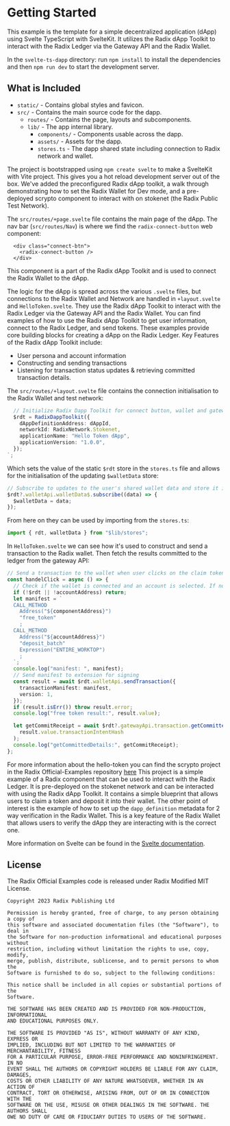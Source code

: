 # Getting Started

This example is the template for a simple decentralized application (dApp) using
Svelte TypeScript with SvelteKit. It utilizes the Radix dApp Toolkit to interact
with the Radix Ledger via the Gateway API and the Radix Wallet.

In the `svelte-ts-dapp` directory: run `npm install` to install the dependencies
and then `npm run dev` to start the development server.

## What is Included

- `static/` - Contains global styles and favicon.
- `src/` - Contains the main source code for the dapp.
  - `routes/` - Contains the page, layouts and subcomponents.
  - `lib/` - The app internal library.
    - `components/` - Components usable across the dapp.
    - `assets/` - Assets for the dapp.
    - `stores.ts` - The dapp shared state including connection to Radix network
      and wallet.

The project is bootstrapped using `npm create svelte` to make a SvelteKit with
Vite project. This gives you a hot reload development server out of the box.
We've added the preconfigured Radix dApp toolkit, a walk through demonstrating
how to set the Radix Wallet for Dev mode, and a pre-deployed scrypto component
to interact with on stokenet (the Radix Public Test Network).

The `src/routes/+page.svelte` file contains the main page of the dApp. The nav
bar (`src/routes/Nav`) is where we find the `radix-connect-button` web
component:

```svelte
  <div class="connect-btn">
    <radix-connect-button />
  </div>
```

This component is a part of the Radix dApp Toolkit and is used to connect the
Radix Wallet to the dApp.

The logic for the dApp is spread across the various `.svelte` files, but
connections to the Radix Wallet and Network are handled in `+layout.svelte` and
`HelloToken.svelte`. They use the Radix dApp Toolkit to interact with the Radix
Ledger via the Gateway API and the Radix Wallet. You can find examples of how to
use the Radix dApp Toolkit to get user information, connect to the Radix Ledger,
and send tokens. These examples provide core building blocks for creating a dApp
on the Radix Ledger. Key Features of the Radix dApp Toolkit include:

- User persona and account information
- Constructing and sending transactions
- Listening for transaction status updates & retrieving committed transaction
  details.

The `src/routes/+layout.svelte` file contains the connection initialisation to
the Radix Wallet and test network:

```typescript
  // Initialize Radix Dapp Toolkit for connect button, wallet and gateway api usage
  $rdt = RadixDappToolkit({
    dAppDefinitionAddress: dAppId,
    networkId: RadixNetwork.Stokenet,
    applicationName: "Hello Token dApp",
    applicationVersion: "1.0.0",
  });
`;
```

Which sets the value of the static `$rdt` store in the `stores.ts` file and
allows for the initialisation of the updating `$walletData` store:

```typescript
// Subscribe to updates to the user's shared wallet data and store it in the walletData store
$rdt?.walletApi.walletData$.subscribe((data) => {
  $walletData = data;
});
```

From here on they can be used by importing from the `stores.ts`:

```typescript
import { rdt, walletData } from "$lib/stores";
```

In `HelloToken.svelte` we can see how it's used to construct and send a
transaction to the Radix wallet. Then fetch the results committed to the ledger
from the gateway API:

```typescript
// Send a transaction to the wallet when user clicks on the claim token button
const handelClick = async () => {
  // Check if the wallet is connected and an account is selected. If not, do nothing
  if (!$rdt || !accountAddress) return;
  let manifest = `
  CALL_METHOD
    Address("${componentAddress}")
    "free_token"
    ;
  CALL_METHOD
    Address("${accountAddress}")
    "deposit_batch"
    Expression("ENTIRE_WORKTOP")
    ;
  `;
  console.log("manifest: ", manifest);
  // Send manifest to extension for signing
  const result = await $rdt.walletApi.sendTransaction({
    transactionManifest: manifest,
    version: 1,
  });
  if (result.isErr()) throw result.error;
  console.log("free token result:", result.value);

  let getCommitReceipt = await $rdt?.gatewayApi.transaction.getCommittedDetails(
    result.value.transactionIntentHash
  );
  console.log("getCommittedDetails:", getCommitReceipt);
};
```

For more information about the hello-token you can find the scrypto project in
the Radix Official-Examples repository
[here](https://github.com/radixdlt/official-examples/tree/main/getting-started/hello-token)
This project is a simple example of a Radix component that can be used to
interact with the Radix Ledger. It is pre-deployed on the stokenet network and
can be interacted with using the Radix dApp Toolkit. It contains a simple
blueprint that allows users to claim a token and deposit it into their wallet.
The other point of interest is the example of how to set up the
`dapp_definition` metadata for 2 way verification in the Radix Wallet. This is a
key feature of the Radix Wallet that allows users to verify the dApp they are
interacting with is the correct one.

More information on Svelte can be found in the
[Svelte documentation](https://svelte.dev/docs).

## License

The Radix Official Examples code is released under Radix Modified MIT License.

    Copyright 2023 Radix Publishing Ltd

    Permission is hereby granted, free of charge, to any person obtaining a copy of
    this software and associated documentation files (the "Software"), to deal in
    the Software for non-production informational and educational purposes without
    restriction, including without limitation the rights to use, copy, modify,
    merge, publish, distribute, sublicense, and to permit persons to whom the
    Software is furnished to do so, subject to the following conditions:

    This notice shall be included in all copies or substantial portions of the
    Software.

    THE SOFTWARE HAS BEEN CREATED AND IS PROVIDED FOR NON-PRODUCTION, INFORMATIONAL
    AND EDUCATIONAL PURPOSES ONLY.

    THE SOFTWARE IS PROVIDED "AS IS", WITHOUT WARRANTY OF ANY KIND, EXPRESS OR
    IMPLIED, INCLUDING BUT NOT LIMITED TO THE WARRANTIES OF MERCHANTABILITY, FITNESS
    FOR A PARTICULAR PURPOSE, ERROR-FREE PERFORMANCE AND NONINFRINGEMENT. IN NO
    EVENT SHALL THE AUTHORS OR COPYRIGHT HOLDERS BE LIABLE FOR ANY CLAIM, DAMAGES,
    COSTS OR OTHER LIABILITY OF ANY NATURE WHATSOEVER, WHETHER IN AN ACTION OF
    CONTRACT, TORT OR OTHERWISE, ARISING FROM, OUT OF OR IN CONNECTION WITH THE
    SOFTWARE OR THE USE, MISUSE OR OTHER DEALINGS IN THE SOFTWARE. THE AUTHORS SHALL
    OWE NO DUTY OF CARE OR FIDUCIARY DUTIES TO USERS OF THE SOFTWARE.
